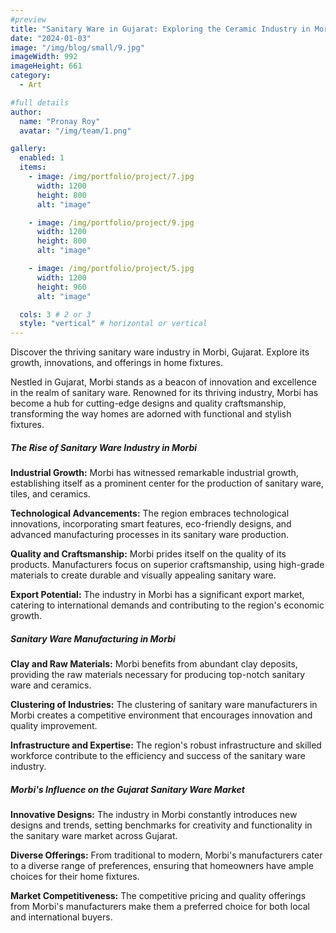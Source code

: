 ```yaml
---
#preview
title: "Sanitary Ware in Gujarat: Exploring the Ceramic Industry in Morbi"
date: "2024-01-03"
image: "/img/blog/small/9.jpg"
imageWidth: 992
imageHeight: 661
category:
  - Art

#full details
author:
  name: "Pronay Roy"
  avatar: "/img/team/1.png"

gallery:
  enabled: 1
  items:
    - image: /img/portfolio/project/7.jpg
      width: 1200
      height: 800
      alt: "image"

    - image: /img/portfolio/project/9.jpg
      width: 1200
      height: 800
      alt: "image"

    - image: /img/portfolio/project/5.jpg
      width: 1200
      height: 960
      alt: "image"

  cols: 3 # 2 or 3
  style: "vertical" # horizontal or vertical
---
```


Discover the thriving sanitary ware industry in Morbi, Gujarat. Explore its growth, innovations, and offerings in home fixtures.

Nestled in Gujarat, Morbi stands as a beacon of innovation and excellence in the realm of sanitary ware. Renowned for its thriving industry, Morbi has become a hub for cutting-edge designs and quality craftsmanship, transforming the way homes are adorned with functional and stylish fixtures.

##### The Rise of Sanitary Ware Industry in Morbi

**Industrial Growth:** Morbi has witnessed remarkable industrial growth, establishing itself as a prominent center for the production of sanitary ware, tiles, and ceramics.

**Technological Advancements:** The region embraces technological innovations, incorporating smart features, eco-friendly designs, and advanced manufacturing processes in its sanitary ware production.

**Quality and Craftsmanship:** Morbi prides itself on the quality of its products. Manufacturers focus on superior craftsmanship, using high-grade materials to create durable and visually appealing sanitary ware.

**Export Potential:** The industry in Morbi has a significant export market, catering to international demands and contributing to the region's economic growth.

##### Sanitary Ware Manufacturing in Morbi

**Clay and Raw Materials:** Morbi benefits from abundant clay deposits, providing the raw materials necessary for producing top-notch sanitary ware and ceramics.

**Clustering of Industries:** The clustering of sanitary ware manufacturers in Morbi creates a competitive environment that encourages innovation and quality improvement.

**Infrastructure and Expertise:** The region's robust infrastructure and skilled workforce contribute to the efficiency and success of the sanitary ware industry.

##### Morbi's Influence on the Gujarat Sanitary Ware Market

**Innovative Designs:** The industry in Morbi constantly introduces new designs and trends, setting benchmarks for creativity and functionality in the sanitary ware market across Gujarat.

**Diverse Offerings:** From traditional to modern, Morbi's manufacturers cater to a diverse range of preferences, ensuring that homeowners have ample choices for their home fixtures.

**Market Competitiveness:** The competitive pricing and quality offerings from Morbi's manufacturers make them a preferred choice for both local and international buyers.
